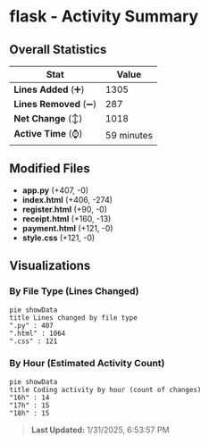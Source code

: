# flask - Activity Summary 

## Overall Statistics

| Stat                   | Value                                                             |
| ---------------------- | ----------------------------------------------------------------- |
| **Lines Added** (➕)   | 1305                                          |
| **Lines Removed** (➖) | 287                                        |
| **Net Change** (↕)    | 1018                |
| **Active Time** (⌚)   | 59 minutes |


## Modified Files
- **app.py** (+407, -0)
- **index.html** (+406, -274)
- **register.html** (+90, -0)
- **receipt.html** (+160, -13)
- **payment.html** (+121, -0)
- **style.css** (+121, -0)

## Visualizations

### By File Type (Lines Changed)

```mermaid
pie showData
title Lines changed by file type
".py" : 407
".html" : 1064
".css" : 121
```

### By Hour (Estimated Activity Count)

```mermaid
pie showData
title Coding activity by hour (count of changes)
"16h" : 14
"17h" : 15
"18h" : 15
```


> **Last Updated:** 1/31/2025, 6:53:57 PM